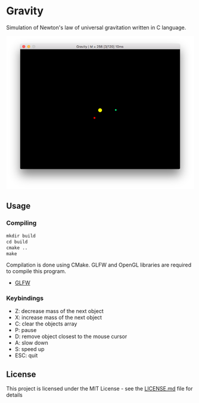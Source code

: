 # Gravity
Simulation of Newton's law of universal gravitation written in C language.

![program window](screenshot.png?raw=true)

## Usage

### Compiling

```
mkdir build
cd build
cmake ..
make
```

Compilation is done using CMake.
GLFW and OpenGL libraries are required to compile this program.

 * [GLFW](http://www.glfw.org) 
 
### Keybindings

 * Z: decrease mass of the next object
 * X: increase mass of the next object
 * C: clear the objects array
 * P: pause
 * D: remove object closest to the mouse cursor
 * A: slow down
 * S: speed up
 * ESC: quit
 
## License

This project is licensed under the MIT License - see the [LICENSE.md](LICENSE.md) file for details
 
